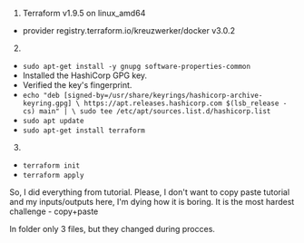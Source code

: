 1. Terraform v1.9.5
on linux_amd64
+ provider registry.terraform.io/kreuzwerker/docker v3.0.2
2.
- `sudo apt-get install -y gnupg software-properties-common`
- Installed the HashiCorp GPG key.
- Verified the key's fingerprint.
- `echo "deb [signed-by=/usr/share/keyrings/hashicorp-archive-keyring.gpg] \
https://apt.releases.hashicorp.com $(lsb_release -cs) main" | \
sudo tee /etc/apt/sources.list.d/hashicorp.list`
- `sudo apt update`
- `sudo apt-get install terraform`
3.
- `terraform init`
- `terraform apply`


So, I did everything from tutorial. Please, I don't want to copy paste tutorial and my inputs/outputs here, I'm dying how it is boring. It is the most hardest challenge - copy+paste

In folder only 3 files, but they changed during procces. 
